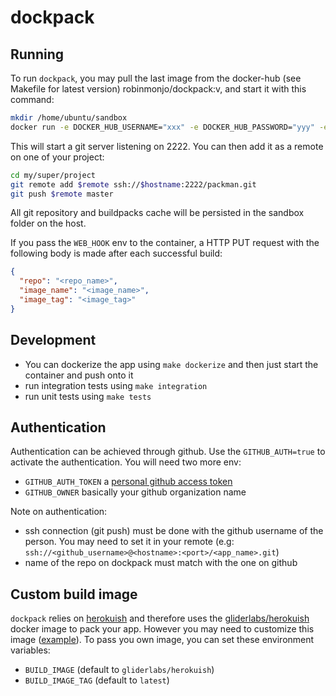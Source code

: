 # dockpack

## Running

To run `dockpack`, you may pull the last image from the docker-hub (see Makefile for latest version) robinmonjo/dockpack:v, and start it with this command:

````bash
mkdir /home/ubuntu/sandbox
docker run -e DOCKER_HUB_USERNAME="xxx" -e DOCKER_HUB_PASSWORD="yyy" -e SSH_PORT=2222 -v /var/run/docker.sock:/var/run/docker.sock -v /home/ubuntu/sandbox:/sandbox -p 2222:2222 robinmonjo/dockpack:1.0
````

This will start a git server listening on 2222. You can then add it as a remote on one of your project:

````bash
cd my/super/project
git remote add $remote ssh://$hostname:2222/packman.git
git push $remote master
````

All git repository and buildpacks cache will be persisted in the sandbox folder on the host.

If you pass the `WEB_HOOK` env to the container, a HTTP PUT request with the following body is made after each successful build:

````json
{
  "repo": "<repo_name>",
  "image_name": "<image_name>",
  "image_tag": "<image_tag>"
}
````

## Development

- You can dockerize the app using `make dockerize` and then just start the container and push onto it
- run integration tests using `make integration`
- run unit tests using `make tests`

## Authentication

Authentication can be achieved through github. Use the `GITHUB_AUTH=true` to activate the authentication. You will need two more env:

- `GITHUB_AUTH_TOKEN` a [personal github access token](https://help.github.com/articles/creating-an-access-token-for-command-line-use)
- `GITHUB_OWNER` basically your github organization name

Note on authentication:

- ssh connection (git push) must be done with the github username of the person. You may need to set it in your remote (e.g: `ssh://<github_username>@<hostname>:<port>/<app_name>.git`)
- name of the repo on dockpack must match with the one on github

## Custom build image

`dockpack` relies on [herokuish](https://github.com/gliderlabs/herokuish) and therefore uses the [gliderlabs/herokuish](https://hub.docker.com/r/gliderlabs/herokuish/) docker image to pack your app. However you may need to customize this image ([example](https://github.com/applidget/dcdget-herokuish)). To pass you own image, you can set these environment variables:

- `BUILD_IMAGE` (default to `gliderlabs/herokuish`)
- `BUILD_IMAGE_TAG` (default to `latest`)
